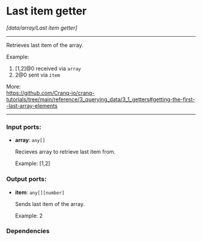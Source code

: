 # Last item getter

_[data/array/Last item getter]_

---

Retrieves last item of the array.  
  
Example:  
1. [1,2]@0 received via `array`  
2. 2@0 sent via `item`  
  
More:  
https://github.com/Cranq-io/cranq-tutorials/tree/main/reference/3_querying_data/3_1_getters#getting-the-first--last-array-elements  

---

### Input ports:

* __array__: ` any[] `

    Recieves array to retrieve last item from.
    
    Example:
    [1,2]

### Output ports:

* __item__: ` any[][number] `

    Sends last item of the array.
    
    Example:
    2

### Dependencies




